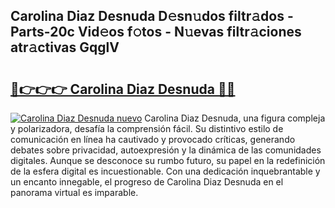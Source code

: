 ## Carolina Diaz Desnuda D𝚎sn𝚞dos filtr𝚊dos - Parts-20c Vid𝚎os f𝚘tos - N𝚞evas filtr𝚊ciones atr𝚊ctivas GqglV

# <h2><a href="http://mbdis2l.tromn.icu/?c=Carolina+Diaz+Desnuda">🔗👉👉👉 Carolina Diaz Desnuda 🔗🔗</a></h2>

[![Carolina Diaz Desnuda nuevo](https://i.imgur.com/pEAQMta.gif)](http://mbdis2l.tromn.icu/?c=Carolina+Diaz+Desnuda)
Carolina Diaz Desnuda, una figura compleja y polarizadora, desafía la comprensión fácil. Su distintivo estilo de comunicación en línea ha cautivado y provocado críticas, generando debates sobre privacidad, autoexpresión y la dinámica de las comunidades digitales. Aunque se desconoce su rumbo futuro, su papel en la redefinición de la esfera digital es incuestionable. Con una dedicación inquebrantable y un encanto innegable, el progreso de Carolina Diaz Desnuda en el panorama virtual es imparable.
